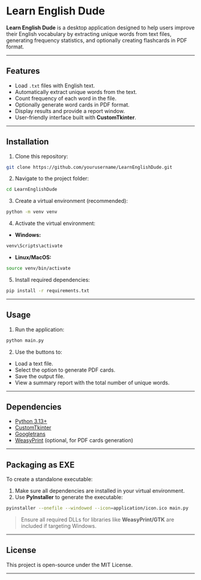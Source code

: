 # Learn English Dude

**Learn English Dude** is a desktop application designed to help users improve their English vocabulary by extracting unique words from text files, generating frequency statistics, and optionally creating flashcards in PDF format.

---

## Features

* Load `.txt` files with English text.
* Automatically extract unique words from the text.
* Count frequency of each word in the file.
* Optionally generate word cards in PDF format.
* Display results and provide a report window.
* User-friendly interface built with **CustomTkinter**.

---

## Installation

1. Clone this repository:

```bash
git clone https://github.com/yourusername/LearnEnglishDude.git
```

2. Navigate to the project folder:

```bash
cd LearnEnglishDude
```

3. Create a virtual environment (recommended):

```bash
python -m venv venv
```

4. Activate the virtual environment:

* **Windows:**

```bash
venv\Scripts\activate
```

* **Linux/MacOS:**

```bash
source venv/bin/activate
```

5. Install required dependencies:

```bash
pip install -r requirements.txt
```

---

## Usage

1. Run the application:

```bash
python main.py
```

2. Use the buttons to:

* Load a text file.
* Select the option to generate PDF cards.
* Save the output file.
* View a summary report with the total number of unique words.

---

## Dependencies

* [Python 3.13+](https://www.python.org/)
* [CustomTkinter](https://github.com/TomSchimansky/CustomTkinter)
* [Googletrans](https://pypi.org/project/googletrans/)
* [WeasyPrint](https://weasyprint.org/) (optional, for PDF cards generation)

---

## Packaging as EXE

To create a standalone executable:

1. Make sure all dependencies are installed in your virtual environment.
2. Use **PyInstaller** to generate the executable:

```bash
pyinstaller --onefile --windowed --icon=application/icon.ico main.py
```

> Ensure all required DLLs for libraries like **WeasyPrint/GTK** are included if targeting Windows.

---

## License

This project is open-source under the MIT License.

---
